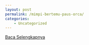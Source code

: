 ```yaml
---
layout: post
permalink: /mimpi-bertemu-paus-orca/
categories:
    - Uncategorized
---
```


[Baca Selengkapnya](/03)